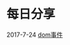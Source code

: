 # 每日分享

2017-7-24 [dom事件](https://github.com/LKeL/Learning-Report/blob/master/%E6%AF%8F%E6%97%A5%E5%88%86%E4%BA%AB/dom%E4%BA%8B%E4%BB%B6.md)

